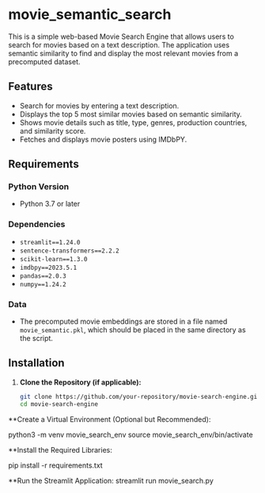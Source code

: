 # movie_semantic_search
This is a simple web-based Movie Search Engine that allows users to search for movies based on a text description. The application uses semantic similarity to find and display the most relevant movies from a precomputed dataset.

## Features

- Search for movies by entering a text description.
- Displays the top 5 most similar movies based on semantic similarity.
- Shows movie details such as title, type, genres, production countries, and similarity score.
- Fetches and displays movie posters using IMDbPY.

## Requirements

### Python Version

- Python 3.7 or later

### Dependencies

- `streamlit==1.24.0`
- `sentence-transformers==2.2.2`
- `scikit-learn==1.3.0`
- `imdbpy==2023.5.1`
- `pandas==2.0.3`
- `numpy==1.24.2`

### Data

- The precomputed movie embeddings are stored in a file named `movie_semantic.pkl`, which should be placed in the same directory as the script.

## Installation

1. **Clone the Repository (if applicable):**

   ```bash
   git clone https://github.com/your-repository/movie-search-engine.git
   cd movie-search-engine

**Create a Virtual Environment (Optional but Recommended):

python3 -m venv movie_search_env
source movie_search_env/bin/activate

**Install the Required Libraries:

pip install -r requirements.txt

**Run the Streamlit Application:
streamlit run movie_search.py


